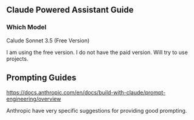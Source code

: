 ## Claude Powered Assistant Guide

### Which Model

Calude Sonnet 3.5  (Free Version)

I am using the free version. I do not have the paid version. Will try to use projects.

## Prompting Guides

https://docs.anthropic.com/en/docs/build-with-claude/prompt-engineering/overview

Anthropic have very specific suggestions for providing good prompting.